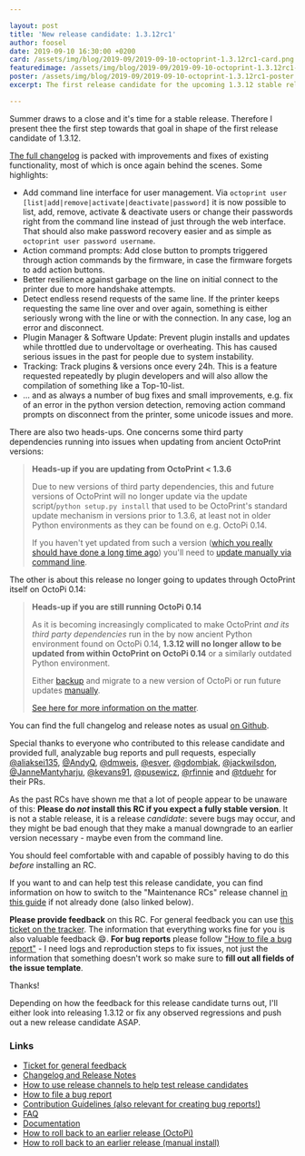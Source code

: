 ```yaml
---

layout: post
title: 'New release candidate: 1.3.12rc1'
author: foosel
date: 2019-09-10 16:30:00 +0200
card: /assets/img/blog/2019-09/2019-09-10-octoprint-1.3.12rc1-card.png
featuredimage: /assets/img/blog/2019-09/2019-09-10-octoprint-1.3.12rc1-card.png
poster: /assets/img/blog/2019-09/2019-09-10-octoprint-1.3.12rc1-poster.png
excerpt: The first release candidate for the upcoming 1.3.12 stable release.

---
```


Summer draws to a close and it's time for a stable release. Therefore I present thee the first step towards that goal
in shape of the first release candidate of 1.3.12.

[The full changelog](https://github.com/foosel/OctoPrint/releases/tag/1.3.12rc1) is packed with 
improvements and fixes of existing functionality, most of which is once again behind the scenes. Some highlights:

  * Add command line interface for user management. Via `octoprint user [list|add|remove|activate|deactivate|password]` it is now possible to list, add, remove, activate & deactivate users or change their passwords right from the command line instead of just through the web interface. That should also make password recovery easier and as simple as `octoprint user password username`.
  * Action command prompts: Add close button to prompts triggered through action commands by the firmware, in case the firmware forgets to add action buttons.
  * Better resilience against garbage on the line on initial connect to the printer due to more handshake attempts.
  * Detect endless resend requests of the same line. If the printer keeps requesting the same line over and over again, something is either seriously wrong with the line or with the connection. In any case, log an error and disconnect.
  * Plugin Manager & Software Update: Prevent plugin installs and updates while throttled due to undervoltage or overheating. This has caused serious issues in the past for people due to system instability.
  * Tracking: Track plugins & versions once every 24h. This is a feature requested repeatedly by plugin developers and will also allow the compilation of something like a Top-10-list.
  * ... and as always a number of bug fixes and small improvements, e.g. fix of an error in the python version detection, removing action command prompts on disconnect from the printer, some unicode issues and more.

There are also two heads-ups. One concerns some third party dependencies running into issues when updating from ancient OctoPrint 
versions:

> **Heads-up if you are updating from OctoPrint < 1.3.6**
>
> Due to new versions of third party dependencies, this and future versions of OctoPrint will no longer update via the update script/`python setup.py install` that used to be OctoPrint's standard update mechanism in versions prior to 1.3.6, at least not in older Python environments as they can be found on e.g. OctoPi 0.14. 
> 
> If you haven't yet updated from such a version ([which you really should have done a long time ago](https://octoprint.org/blog/2018/03/15/security-issue-update-to-1.3.6/)) you'll need to [update manually via command line](https://community.octoprint.org/t/how-can-i-update-the-octoprint-installation-on-my-octopi-image/207?u=foosel).

The other is about this release no longer going to updates through OctoPrint itself on OctoPi 0.14:

> **Heads-up if you are still running OctoPi 0.14**
> 
> As it is becoming increasingly complicated to make OctoPrint *and its third party dependencies* run in the by now ancient Python environment found on OctoPi 0.14, **1.3.12 will no longer allow to be updated from within OctoPrint on OctoPi 0.14** or a similarly outdated Python environment.
> 
> Either [backup](https://community.octoprint.org/t/how-do-i-backup-my-octoprint-settings-on-octopi/1489?u=foosel) and migrate to a new version of OctoPi or run future updates [manually](https://community.octoprint.org/t/how-can-i-update-the-octoprint-installation-on-my-octopi-image/207?u=foosel).
> 
> [See here for more information on the matter](https://community.octoprint.org/t/octoprint-tells-me-it-cant-run-an-update-due-to-my-python-environment-being-outdated-what-do-i-do-now/4756?u=foosel).
 
You can find the full changelog and release notes as usual [on Github](https://github.com/foosel/OctoPrint/releases/tag/1.3.12rc1).

Special thanks to everyone who contributed to this release candidate and provided full, analyzable bug reports and pull requests, especially [@aliaksei135](https://github.com/aliaksei135), [@AndyQ](https://github.com/AndyQ), [@dmweis](https://github.com/dmweis), [@esver](https://github.com/esver), [@gdombiak](https://github.com/gdombiak), [@jackwilsdon](https://github.com/jackwilsdon), [@JanneMantyharju](https://github.com/JanneMantyharju), [@kevans91](https://github.com/kevans91), [@pusewicz](https://github.com/pusewicz), [@rfinnie](https://github.com/rfinnie) and [@tduehr](https://github.com/tduehr) for their PRs.

As the past RCs have shown me that a lot of people appear to be unaware of this: **Please do *not* install this RC if you 
expect a fully stable version**. It is not a stable release, it is a release *candidate*: severe bugs may occur, and 
they might be bad enough that they make a manual downgrade to an earlier version necessary - maybe even from the command line. 

You should feel comfortable with and capable of possibly having to do this *before* installing an RC.

If you want to and can help test this release candidate, you can find information on how to switch to the 
"Maintenance RCs" release channel [in this guide](https://community.octoprint.org/t/how-to-use-the-release-channels-to-help-test-release-candidates/402)
if not already done (also linked below).

**Please provide feedback** on this RC. For general feedback you can use 
[this ticket on the tracker](https://github.com/foosel/OctoPrint/issues/3268).
The information that everything works fine for you is also valuable feedback 😄. **For bug reports** please follow
["How to file a bug report"](https://github.com/foosel/OctoPrint/blob/master/CONTRIBUTING.md#how-to-file-a-bug-report) - 
I need logs and reproduction steps to fix issues, not just the information that something doesn't work so make sure to
**fill out all fields of the issue template**.

Thanks!

Depending on how the feedback for this release candidate turns out, I'll either look into releasing 1.3.12 or fix any 
observed regressions and push out a new release candidate ASAP.

### Links

  * [Ticket for general feedback](https://github.com/foosel/OctoPrint/issues/3268)
  * [Changelog and Release Notes](https://github.com/foosel/OctoPrint/releases/tag/1.3.12rc1)
  * [How to use release channels to help test release candidates](https://community.octoprint.org/t/how-to-use-the-release-channels-to-help-test-release-candidates/402)
  * [How to file a bug report](https://github.com/foosel/OctoPrint/blob/master/CONTRIBUTING.md#how-to-file-a-bug-report)
  * [Contribution Guidelines (also relevant for creating bug reports!)](https://github.com/foosel/OctoPrint/blob/master/CONTRIBUTING.md)
  * [FAQ](https://faq.octoprint.org)
  * [Documentation](http://docs.octoprint.org/)
  * [How to roll back to an earlier release (OctoPi)](https://community.octoprint.org/t/how-can-i-revert-to-an-older-version-of-the-octoprint-installation-on-my-octopi-image/205)
  * [How to roll back to an earlier release (manual install)](https://community.octoprint.org/t/how-can-i-roll-back-to-an-earlier-version-after-an-update/234)
